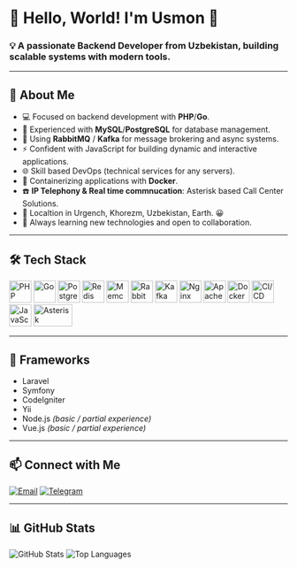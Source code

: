 # 🌟 Hello, World! I'm Usmon 👋  

### 💡 A passionate **Backend Developer** from Uzbekistan, building scalable systems with modern tools. 

---

## 🚀 About Me
- 💻 Focused on backend development with **PHP**/**Go**.  
- 🐘 Experienced with **MySQL**/**PostgreSQL** for database management.  
- 📨 Using **RabbitMQ** / **Kafka** for message brokering and async systems.  
- ⚡ Confident with JavaScript for building dynamic and interactive applications.
- 🌐 Skill based DevOps (technical services for any servers).  
- 🐳 Containerizing applications with **Docker**.  
- ☎️ **IP Telephony & Real time commnucation**: Asterisk based Call Center Solutions.
- 📍 Localtion in Urgench, Khorezm, Uzbekistan, Earth. 😀  
- 🌱 Always learning new technologies and open to collaboration.  
---

## 🛠️ Tech Stack  

<p>
  <img src="https://cdn.jsdelivr.net/gh/devicons/devicon/icons/php/php-original.svg" alt="PHP" width="40" height="40"/>
  <img src="https://cdn.jsdelivr.net/gh/devicons/devicon/icons/go/go-original.svg" alt="Go" width="40" height="40"/>
  <img src="https://cdn.jsdelivr.net/gh/devicons/devicon/icons/postgresql/postgresql-original.svg" alt="PostgreSQL" width="40" height="40"/>
  <img src="https://cdn.jsdelivr.net/gh/devicons/devicon/icons/redis/redis-original.svg" alt="Redis" width="40" height="40"/>
  <img src="https://www.vectorlogo.zone/logos/memcached/memcached-icon.svg" alt="Memcached" width="40" height="40"/>
  <img src="https://www.vectorlogo.zone/logos/rabbitmq/rabbitmq-icon.svg" alt="RabbitMQ" width="40" height="40"/>
  <img src="https://www.vectorlogo.zone/logos/apache_kafka/apache_kafka-icon.svg" alt="Kafka" width="40" height="40"/>
  <img src="https://cdn.jsdelivr.net/gh/devicons/devicon/icons/nginx/nginx-original.svg" alt="Nginx" width="40" height="40"/>
  <img src="https://cdn.jsdelivr.net/gh/devicons/devicon/icons/apache/apache-original.svg" alt="Apache" width="40" height="40"/>
  <img src="https://cdn.jsdelivr.net/gh/devicons/devicon/icons/docker/docker-original.svg" alt="Docker" width="40" height="40"/>
  <img src="https://cdn.jsdelivr.net/gh/devicons/devicon/icons/githubactions/githubactions-original.svg" alt="CI/CD" width="40" height="40"/>
  <img src="https://cdn.jsdelivr.net/gh/devicons/devicon/icons/javascript/javascript-original.svg" alt="JavaScript" width="40" height="40"/>
  <img src="https://www.asterisk.org/wp-content/uploads/asterisk-logo.png" alt="Asterisk" width="70" height="40"/>
</p>


---

## 🧩 Frameworks  

- Laravel  
- Symfony  
- CodeIgniter
- Yii
- Node.js *(basic / partial experience)*  
- Vue.js *(basic / partial experience)*   

---

## 📫 Connect with Me
[![Email](https://img.shields.io/badge/Email-usmonzaripov%40gmail.com-red?style=for-the-badge&logo=gmail)](mailto:usmonzaripov@gmail.com)
[![Telegram](https://img.shields.io/badge/Telegram-@usmonzaripov-blue?style=for-the-badge&logo=telegram)](https://t.me/usmonzaripov)

---

## 📊 GitHub Stats
![GitHub Stats](https://github-readme-stats.vercel.app/api?username=usmon&show_icons=true&theme=default) ![Top Languages](https://github-readme-stats.vercel.app/api/top-langs/?username=usmon&layout=compact&theme=default)



